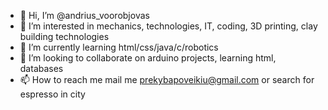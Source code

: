 - 👋 Hi, I’m @andrius_voorobjovas
- 👀 I’m interested in mechanics, technologies, IT, coding, 3D printing, clay building technologies
- 🌱 I’m currently learning html/css/java/c/robotics
- 💞️ I’m looking to collaborate on arduino projects, learning html, databases
- 📫 How to reach me mail me prekybapoveikiu@gmail.com or search for espresso in city

<!---
andriuswee/andriuswee is a ✨ special ✨ repository because its `README.md` (this file) appears on your GitHub profile.
You can click the Preview link to take a look at your changes.
--->
